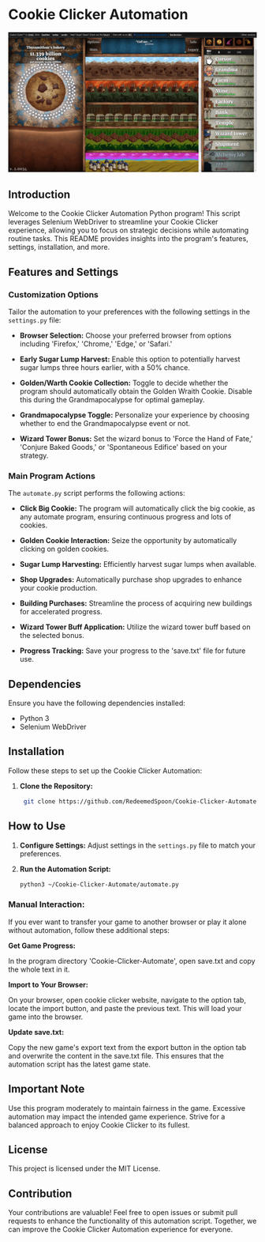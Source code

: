 # Cookie Clicker Automation

![Screenshot](Cookie-Clicker.jpg)

## Introduction
Welcome to the Cookie Clicker Automation Python program! This script leverages Selenium WebDriver to streamline your Cookie Clicker experience, allowing you to focus on strategic decisions while automating routine tasks. This README provides insights into the program's features, settings, installation, and more.

## Features and Settings

### Customization Options
Tailor the automation to your preferences with the following settings in the `settings.py` file:

- **Browser Selection:** Choose your preferred browser from options including 'Firefox,' 'Chrome,' 'Edge,' or 'Safari.'

- **Early Sugar Lump Harvest:** Enable this option to potentially harvest sugar lumps three hours earlier, with a 50% chance.

- **Golden/Warth Cookie Collection:** Toggle to decide whether the program should automatically obtain the Golden Wraith Cookie. Disable this during the Grandmapocalypse for optimal gameplay.

- **Grandmapocalypse Toggle:** Personalize your experience by choosing whether to end the Grandmapocalypse event or not.

- **Wizard Tower Bonus:** Set the wizard bonus to 'Force the Hand of Fate,' 'Conjure Baked Goods,' or 'Spontaneous Edifice' based on your strategy.

### Main Program Actions
The `automate.py` script performs the following actions:

- **Click Big Cookie:** The program will automatically click the big cookie, as any automate program, ensuring continuous progress and lots of cookies.

- **Golden Cookie Interaction:** Seize the opportunity by automatically clicking on golden cookies.

- **Sugar Lump Harvesting:** Efficiently harvest sugar lumps when available.

- **Shop Upgrades:** Automatically purchase shop upgrades to enhance your cookie production.

- **Building Purchases:** Streamline the process of acquiring new buildings for accelerated progress.

- **Wizard Tower Buff Application:** Utilize the wizard tower buff based on the selected bonus.

- **Progress Tracking:** Save your progress to the 'save.txt' file for future use.

## Dependencies
Ensure you have the following dependencies installed:

- Python 3
- Selenium WebDriver

## Installation
Follow these steps to set up the Cookie Clicker Automation:

1. **Clone the Repository:**
   ```bash
    git clone https://github.com/RedeemedSpoon/Cookie-Clicker-Automate.git

## How to Use
1. **Configure Settings:**
   Adjust settings in the `settings.py` file to match your preferences.

2. **Run the Automation Script:**
   ```bash
   python3 ~/Cookie-Clicker-Automate/automate.py

  ### Manual Interaction:
  If you ever want to transfer your game to another browser or play it alone without automation, follow these additional steps:
  
  **Get Game Progress:**
  
  In the program directory 'Cookie-Clicker-Automate', open save.txt and copy the whole text in it.
  
  **Import to Your Browser:**
  
  On your browser, open cookie clicker website, navigate to the option tab, locate the import button, and paste the previous text. This will load your game into the browser.
  
  **Update save.txt:**
  
  Copy the new game's export text from the export button in the option tab and overwrite the content in the save.txt file. This ensures that the automation script has the latest game state.

## Important Note

Use this program moderately to maintain fairness in the game. Excessive automation may impact the intended game experience. Strive for a balanced approach to enjoy Cookie Clicker to its fullest.
## License

This project is licensed under the MIT License.
## Contribution

Your contributions are valuable! Feel free to open issues or submit pull requests to enhance the functionality of this automation script. Together, we can improve the Cookie Clicker Automation experience for everyone.
